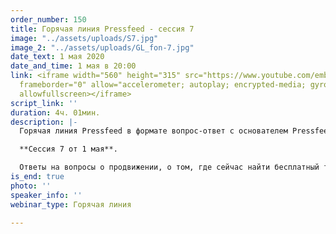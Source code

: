 ```yaml
---
order_number: 150
title: Горячая линия Pressfeed - сессия 7
image: "../assets/uploads/S7.jpg"
image_2: "../assets/uploads/GL_fon-7.jpg"
date_text: 1 мая 2020
date_and_time: 1 мая в 20:00
link: <iframe width="560" height="315" src="https://www.youtube.com/embed/wJog-4gI2mc"
  frameborder="0" allow="accelerometer; autoplay; encrypted-media; gyroscope; picture-in-picture"
  allowfullscreen></iframe>
script_link: ''
duration: 4ч. 01мин.
description: |-
  Горячая линия Pressfeed в формате вопрос-ответ с основателем Pressfeed Константином Бочарским.

  **Сессия 7 от 1 мая**.

  Ответы на вопросы о продвижении, о том, где сейчас найти бесплатный трафик, как убедить руководство использовать современные инструменты продвижения, что делать и как продвигаться в кризисные моменты и многие другие вопросы. Сейчас самое время начать использовать нестандартные бюджетные возможности для привлечения клиентов и публикации в СМИ - это один из немногих бесплатных инструментов продвижения бизнеса, который еще остался.
is_end: true
photo: ''
speaker_info: ''
webinar_type: Горячая линия

---
```

